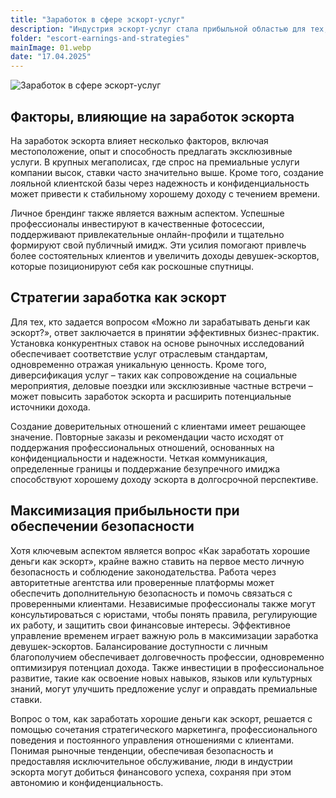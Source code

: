 ```yaml
---
title: "Заработок в сфере эскорт-услуг"
description: "Индустрия эскорт-услуг стала прибыльной областью для тех, кто ищет финансовую независимость и гибкие условия работы. С увеличением спроса на услуги компании, многие люди исследуют, как зарабатывать хорошие деньги в качестве эскорта, сохраняя контроль над своим расписанием. Эта профессия предлагает уникальные возможности для значительного дохода, однако для достижения успеха требуется сочетание профессионализма, стратегического планирования и понимания динамики рынка."
folder: "escort-earnings-and-strategies"
mainImage: 01.webp
date: "17.04.2025"
---
```

![Заработок в сфере эскорт-услуг](/assets/img/media/escort-earnings-and-strategies/01.webp "The Modern Sex Industry")

## Факторы, влияющие на заработок эскорта
На заработок эскорта влияет несколько факторов, включая местоположение, опыт и способность предлагать эксклюзивные услуги. В крупных мегаполисах, где спрос на премиальные услуги компании высок, ставки часто значительно выше. Кроме того, создание лояльной клиентской базы через надежность и конфиденциальность может привести к стабильному хорошему доходу с течением времени.

Личное брендинг также является важным аспектом. Успешные профессионалы инвестируют в качественные фотосессии, поддерживают привлекательные онлайн-профили и тщательно формируют свой публичный имидж. Эти усилия помогают привлечь более состоятельных клиентов и увеличить доходы девушек-эскортов, которые позиционируют себя как роскошные спутницы.

## Стратегии заработка как эскорт
Для тех, кто задается вопросом «Можно ли зарабатывать деньги как эскорт?», ответ заключается в принятии эффективных бизнес-практик. Установка конкурентных ставок на основе рыночных исследований обеспечивает соответствие услуг отраслевым стандартам, одновременно отражая уникальную ценность. Кроме того, диверсификация услуг – таких как сопровождение на социальные мероприятия, деловые поездки или эксклюзивные частные встречи – может повысить заработок эскорта и расширить потенциальные источники дохода.

Создание доверительных отношений с клиентами имеет решающее значение. Повторные заказы и рекомендации часто исходят от поддержания профессиональных отношений, основанных на конфиденциальности и надежности. Четкая коммуникация, определенные границы и поддержание безупречного имиджа способствуют хорошему доходу эскорта в долгосрочной перспективе.

## Максимизация прибыльности при обеспечении безопасности

Хотя ключевым аспектом является вопрос «Как заработать хорошие деньги как эскорт», крайне важно ставить на первое место личную безопасность и соблюдение законодательства. Работа через авторитетные агентства или проверенные платформы может обеспечить дополнительную безопасность и помочь связаться с проверенными клиентами. Независимые профессионалы также могут консультироваться с юристами, чтобы понять правила, регулирующие их работу, и защитить свои финансовые интересы.
Эффективное управление временем играет важную роль в максимизации заработка девушек-эскортов. Балансирование доступности с личным благополучием обеспечивает долговечность профессии, одновременно оптимизируя потенциал дохода. Также инвестиции в профессиональное развитие, такие как освоение новых навыков, языков или культурных знаний, могут улучшить предложение услуг и оправдать премиальные ставки.

Вопрос о том, как заработать хорошие деньги как эскорт, решается с помощью сочетания стратегического маркетинга, профессионального поведения и постоянного управления отношениями с клиентами. Понимая рыночные тенденции, обеспечивая безопасность и предоставляя исключительное обслуживание, люди в индустрии эскорта могут добиться финансового успеха, сохраняя при этом автономию и конфиденциальность.

